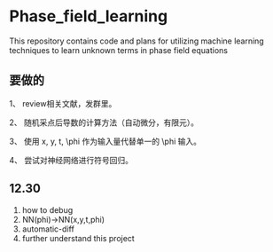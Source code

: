 # Phase_field_learning
This repository contains code and plans for utilizing machine learning techniques to learn unknown terms in phase field equations

## 要做的
1、 review相关文献，发群里。

2、 随机采点后导数的计算方法（自动微分，有限元）。

3、 使用 x, y, t, \phi 作为输入量代替单一的 \phi 输入。 

4、 尝试对神经网络进行符号回归。

## 12.30

1. how to debug
2. NN(phi)->NN(x,y,t,phi)
3. automatic-diff
4. further understand this project
